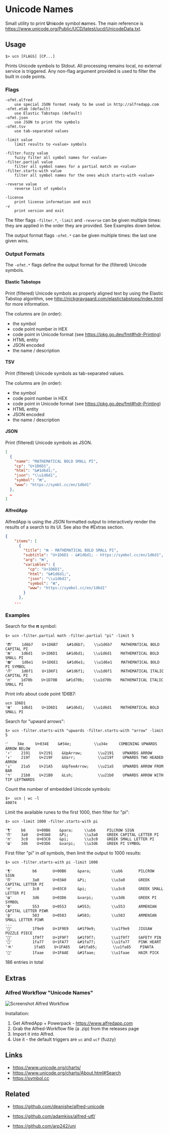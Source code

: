 # Unicode Names

Small utility to print **U**ni**c**ode symbol **n**ames. The main reference
is https://www.unicode.org/Public/UCD/latest/ucd/UnicodeData.txt.

## Usage

    $> ucn [FLAGS] [CP...]

Prints Unicode symbols to Stdout. All processing remains local, no external
service is triggered. Any non-flag argument provided is used to filter the
built in code points.

### Flags

    -ofmt.alfred
        use special JSON format ready to be used in http://alfredapp.com
    -ofmt.etab (default)
        use Elastic Tabstops (default)
    -ofmt.json
        use JSON to print the symbols
    -ofmt.tsv
        use tab-separated values

    -limit value
        limit results to <value> symbols

    -filter.fuzzy value
        fuzzy filter all symbol names for <value>
    -filter.partial value
        filter all symbol names for a partial match on <value>
    -filter.starts-with value
        filter all symbol names for the ones which starts-with <value>

    -reverse value
        reverse list of symbols

    -license 
        print license information and exit
    -v 
        print version and exit

The filter flags `-filter.*`, `-limit` and `-reverse` can be given multiple
times: they are applied in the order they are provided. See Examples down below.

The output format flags `-ofmt.*` can be given multiple times: the last one
given wins.

### Output Formats

The `-ofmt.*` flags define the output format for the (filtered) Unicode symbols.

#### Elastic Tabstops

Print (filtered) Unicode symbols as properly aligned text by using the
Elastic Tabstop algorithm, see http://nickgravgaard.com/elastictabstops/index.html
for more information.

The columns are (in order):

* the symbol
* code point number in HEX
* code point in Unicode format (see https://pkg.go.dev/fmt#hdr-Printing)
* HTML entity
* JSON encoded
* the name / description

#### TSV

Print (filtered) Unicode symbols as tab-separated values.

The columns are (in order):

* the symbol
* code point number in HEX
* code point in Unicode format (see https://pkg.go.dev/fmt#hdr-Printing)
* HTML entity
* JSON encoded
* the name / description

#### JSON

Print (filtered) Unicode symbols as JSON.

```json
[
  {
    "name": "MATHEMATICAL BOLD SMALL PI",
    "cp": "U+1D6D1",
    "html": "&#1d6d1;",
    "json": "\\u1d6d1",
    "symbol": "𝛑",
    "www": "https://symbl.cc/en/1d6d1"
  },
  …
]
```

#### AlfredApp

AlfredApp is using the JSON formatted output to interactively render the
results of a search to its UI. See also the #Extras section.

```json
{
    "items": [
      {
        "title": "𝛑 - MATHEMATICAL BOLD SMALL PI",
        "subtitle": "U+1D6D1 - &#1d6d1; - https://symbol.cc/en/1d6d1",
        "arg": "𝛑",
        "variables": {
          "cp": "U+1D6D1",
          "html": "&#1d6d1;",
          "json": "\\u1d6d1",
          "symbol": "𝛑",
          "www": "https://symbol.cc/en/1d6d1"
        }
      },
    ...
```

### Examples

Search for the 𝛑 symbol:

```shell
$> ucn -filter.partial math -filter.partial "pi" -limit 5

'𝚷'    1d6b7    U+1D6B7    &#1d6b7;    \\u1d6b7    MATHEMATICAL BOLD CAPITAL PI
'𝛑'    1d6d1    U+1D6D1    &#1d6d1;    \\u1d6d1    MATHEMATICAL BOLD SMALL PI
'𝛡'    1d6e1    U+1D6E1    &#1d6e1;    \\u1d6e1    MATHEMATICAL BOLD PI SYMBOL
'𝛱'    1d6f1    U+1D6F1    &#1d6f1;    \\u1d6f1    MATHEMATICAL ITALIC CAPITAL PI
'𝜋'    1d70b    U+1D70B    &#1d70b;    \\u1d70b    MATHEMATICAL ITALIC SMALL PI
```

Print info about code point 1D6B7:

```shell
ucn 1D6D1
'𝛑'    1d6d1    U+1D6D1    &#1d6d1;    \\u1d6d1    MATHEMATICAL BOLD SMALL PI
```

Search for "upward arrows":

```shell
$> ucn -filter.starts-with "upwards -filter.starts-with "arrow" -limit 5

'͎'    34e     U+034E    &#34e;          \\u34e     COMBINING UPWARDS ARROW BELOW
'↑'    2191    U+2191    &UpArrow;       \\u2191    UPWARDS ARROW
'↟'    219f    U+219F    &Uarr;          \\u219f    UPWARDS TWO HEADED ARROW
'↥'    21a5    U+21A5    &UpTeeArrow;    \\u21a5    UPWARDS ARROW FROM BAR
'↰'    21b0    U+21B0    &Lsh;           \\u21b0    UPWARDS ARROW WITH TIP LEFTWARDS
```

Count the number of embedded Unicode symbols:

```shell
$>  ucn | wc -l
40074
```

Limit the available runes to the first 1000, then filter for "pi":

```shell
$> ucn -limit 1000 -filter.starts-with pi

'¶'    b6     U+00B6    &para;     \\ub6     PILCROW SIGN
'Π'    3a0    U+03A0    &Pi;       \\u3a0    GREEK CAPITAL LETTER PI
'π'    3c0    U+03C0    &pi;       \\u3c0    GREEK SMALL LETTER PI
'ϖ'    3d6    U+03D6    &varpi;    \\u3d6    GREEK PI SYMBOL
```

First filter "pi" in _all_ symbols, then limit the output to 1000 results:

```shell
$> ucn -filter.starts-with pi -limit 1000

'¶'         b6       U+00B6     &para;         \\ub6       PILCROW SIGN
'Π'         3a0      U+03A0     &Pi;           \\u3a0      GREEK CAPITAL LETTER PI
'π'         3c0      U+03C0     &pi;           \\u3c0      GREEK SMALL LETTER PI
'ϖ'         3d6      U+03D6     &varpi;        \\u3d6      GREEK PI SYMBOL
'Փ'         553      U+0553     &#553;         \\u553      ARMENIAN CAPITAL LETTER PIWR
'փ'         583      U+0583     &#583;         \\u583      ARMENIAN SMALL LETTER PIWR
...
'🧩'         1f9e9    U+1F9E9    &#1f9e9;       \\u1f9e9    JIGSAW PUZZLE PIECE
'🧷'         1f9f7    U+1F9F7    &#1f9f7;       \\u1f9f7    SAFETY PIN
'🩷'         1fa77    U+1FA77    &#1fa77;       \\u1fa77    PINK HEART
'🪅'         1fa85    U+1FA85    &#1fa85;       \\u1fa85    PINATA
'🪮'         1faae    U+1FAAE    &#1faae;       \\u1faae    HAIR PICK
```

186 entries in total

## Extras

### Alfred Workflow "Unicode Names"

![Screenshot Alfred Workflow](./extra/ucn.alfredworkflow/sshot-fs8.png)

Installation:

1. Get AlfredApp + Powerpack - https://www.alfredapp.com
2. Grab the Alfred-Workflow file (a .zip) from the releases page
3. Import it into Alfred.
4. Use it - the default triggers are `uc` and `ucf` (fuzzy)

## Links

* https://www.unicode.org/charts/
* https://www.unicode.org/charts/About.html#Search
* https://symbol.cc

## Related

* https://github.com/deanishe/alfred-unicode
* https://github.com/adamkiss/alfred-utf/

* https://github.com/arp242/uni
